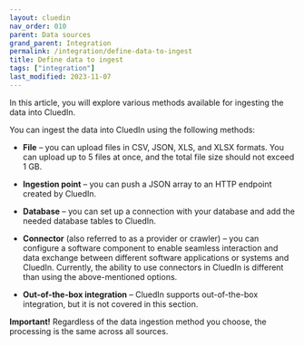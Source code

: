 ```yaml
---
layout: cluedin
nav_order: 010
parent: Data sources
grand_parent: Integration
permalink: /integration/define-data-to-ingest
title: Define data to ingest
tags: ["integration"]
last_modified: 2023-11-07
---
```


In this article, you will explore various methods available for ingesting the data into CluedIn.

You can ingest the data into CluedIn using the following methods:

- **File** – you can upload files in CSV, JSON, XLS, and XLSX formats. You can upload up to 5 files at once, and the total file size should not exceed 1 GB.

- **Ingestion point** – you can push a JSON array to an HTTP endpoint created by CluedIn.

- **Database** – you can set up a connection with your database and add the needed database tables to CluedIn.

- **Connector** (also referred to as a provider or crawler) – you can configure a software component to enable seamless interaction and data exchange between different software applications or systems and CluedIn. Currently, the ability to use connectors in CluedIn is different than using the above-mentioned options.

- **Out-of-the-box integration** – CluedIn supports out-of-the-box integration, but it is not covered in this section.

**Important!** Regardless of the data ingestion method you choose, the processing is the same across all sources.